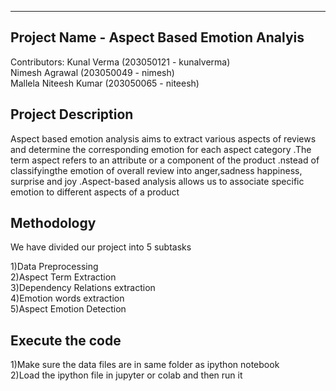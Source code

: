 -------------------------------------------------------------
Project Name - Aspect Based Emotion Analyis
-------------------------------------------------------------
Contributors: 
Kunal Verma		(203050121 - kunalverma) <br />
Nimesh Agrawal		(203050049 - nimesh) <br />
Mallela Niteesh Kumar	(203050065 - niteesh) 

Project Description
----------------------
Aspect based emotion analysis aims to extract various aspects of reviews and determine the corresponding emotion for each aspect 
category .The term aspect refers to an attribute or a component of the product .nstead of classifyingthe emotion of overall review
into anger,sadness happiness, surprise and joy .Aspect-based analysis allows us to associate specific emotion to different aspects
of a product 

Methodology
------------------------
We have divided our project into 5 subtasks

1)Data Preprocessing <br />
2)Aspect Term Extraction <br />
3)Dependency Relations extraction <br />
4)Emotion words extraction <br />
5)Aspect Emotion Detection

Execute the code
------------------------
1)Make sure the data files are in same folder as ipython notebook <br />
2)Load the ipython file in jupyter or colab and then run it 
